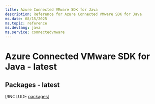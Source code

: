 ```yaml
---
title: Azure Connected VMware SDK for Java
description: Reference for Azure Connected VMware SDK for Java
ms.date: 08/15/2025
ms.topic: reference
ms.devlang: java
ms.service: connectedvmware
---
```

# Azure Connected VMware SDK for Java - latest
## Packages - latest
[!INCLUDE [packages](connected-vmware-index.md)]